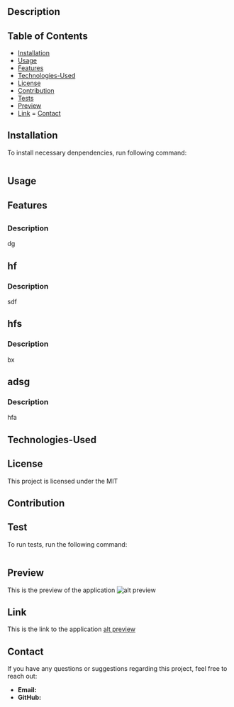 
# 

## Description


## Table of Contents
- [Installation](#installation)
- [Usage](#usage)
- [Features](#features)
- [Technologies-Used](#technologies)
- [License](#license)
- [Contribution](#contribution)
- [Tests](#tests)
- [Preview](#preview)
- [Link](#link)
= [Contact](#contact)

## Installation 
To install necessary denpendencies, run following command:
```

```

## Usage


## Features

## 
### Description
dg
## hf
### Description
sdf
## hfs
### Description
bx
## adsg
### Description
hfa


## Technologies-Used


## License

This project is licensed under the MIT

## Contribution 


## Test 

To run tests, run the following command:
```

```

## Preview 

This is the preview of the application 
![alt preview]()

## Link

This is the link to the application
[alt preview]()

## Contact

If you have any questions or suggestions regarding this project, feel free to reach out:

- **Email:** 
- **GitHub:** 

